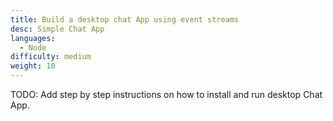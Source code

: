 ```yaml
---
title: Build a desktop chat App using event streams
desc: Simple Chat App
languages:
  - Node
difficulty: medium
weight: 10
---
```


TODO: Add step by step instructions on how to install and run desktop Chat App.
